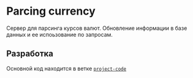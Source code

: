 # Parcing currency 
Сервер для парсинга курсов валют. Обновление информации в базе данных и ее испоьзование по запросам.



## Разработка

Основной код находится в ветке [`project-code`](https://github.com/Artynskij/places/tree/dev)